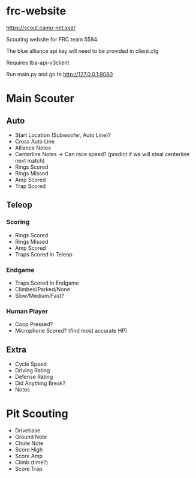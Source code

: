 # frc-website

https://scout.camo-net.xyz/

Scouting website for FRC team 5584.

The blue alliance api key will need to be provided in client.cfg

Requires tba-api-v3client

Run main.py and go to http://127.0.0.1:8080

# Main Scouter
## Auto
- Start Location (Subwoofer, Auto Line)?
- Cross Auto Line
- Alliance Notes
- Centerline Notes -> Can race speed? (predict if we will steal centerline next match)
- Rings Scored
- Rings Missed
- Amp Scored
- Trap Scored

## Teleop

### Scoring
- Rings Scored
- Rings Missed
- Amp Scored
- Traps Scored in Teleop

### Endgame
- Traps Scored in Endgame
- Climbed/Parked/None
- Slow/Medium/Fast?

### Human Player
- Coop Pressed?
- Microphone Scored? (find most accurate HP)

## Extra
- Cycle Speed
- Driving Rating
- Defense Rating
- Did Anything Break?
- Notes

# Pit Scouting

- Drivebase
- Ground Note
- Chute Note
- Score High
- Score Amp
- Climb (time?)
- Score Trap